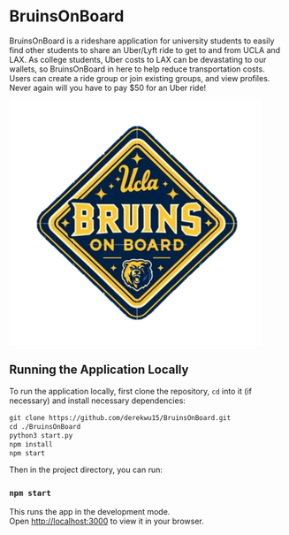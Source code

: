 # BruinsOnBoard

BruinsOnBoard is a rideshare application for university students to easily find other students to share an Uber/Lyft ride to get to and from UCLA and LAX. As college students, Uber costs to LAX can be devastating to our wallets, so BruinsOnBoard in here to help reduce transportation costs. Users can create a ride group or join existing groups, and view profiles. Never again will you have to pay $50 for an Uber ride!

![logo](./src/logo.png)

## Running the Application Locally
To run the application locally, first clone the repository, `cd` into it (if necessary) and install necessary dependencies:

```
git clone https://github.com/derekwu15/BruinsOnBoard.git
cd ./BruinsOnBoard
python3 start.py
npm install
npm start
```

Then in the project directory, you can run:

### `npm start`

This runs the app in the development mode.\
Open [http://localhost:3000](http://localhost:3000) to view it in your browser.

